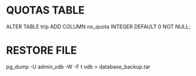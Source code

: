 # QUOTAS TABLE

ALTER TABLE trip
ADD COLUMN no_quota INTEGER DEFAULT 0 NOT NULL;

# RESTORE FILE

pg_dump -U admin_vdb -W -F t vdb > database_backup.tar
